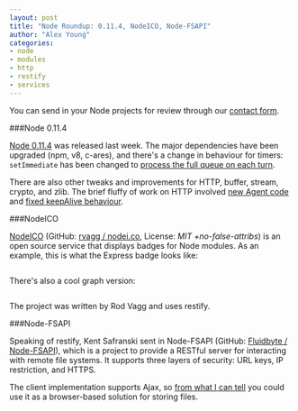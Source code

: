 ```yaml
---
layout: post
title: "Node Roundup: 0.11.4, NodeICO, Node-FSAPI"
author: "Alex Young"
categories: 
- node
- modules
- http
- restify
- services
---
```


<div class="intro">
You can send in your Node projects for review through our <a href="/contact.html">contact form</a>.
</div>

###Node 0.11.4

[Node 0.11.4](http://blog.nodejs.org/2013/07/12/node-v0-11-4-unstable/) was released last week.  The major dependencies have been upgraded (npm, v8, c-ares), and there's a change in behaviour for timers: `setImmediate` has been changed to [process the full queue on each turn](https://github.com/joyent/node/issues/5798).

There are also other tweaks and improvements for HTTP, buffer, stream, crypto, and zlib.  The brief fluffy of work on HTTP involved [new Agent code](https://github.com/joyent/node/commit/40e92650bb97b736b8e29c5de35c1c29ebd625ef) and [fixed keepAlive behaviour](https://github.com/joyent/node/commit/9fc9b87472806147b83c24d85b303c4f75d3021c).

###NodeICO

[NodeICO](https://nodei.co/) (GitHub: [rvagg / nodei.co](https://github.com/rvagg/nodei.co), License: _MIT +no-false-attribs_) is an open source service that displays badges for Node modules.  As an example, this is what the Express badge looks like:

<img src="https://nodei.co/npm/express.png" alt="" style="border: none" />

There's also a cool graph version:

<img src="https://nodei.co/npm-dl/express.png?months=9" alt="" style="border: none" />

The project was written by Rod Vagg and uses restify.

###Node-FSAPI

Speaking of restify, Kent Safranski sent in Node-FSAPI (GitHub: [Fluidbyte / Node-FSAPI](https://github.com/Fluidbyte/Node-FSAPI)), which is a project to provide a RESTful server for interacting with remote file systems.  It supports three layers of security: URL keys, IP restriction, and HTTPS.

The client implementation supports Ajax, so [from what I can tell](https://github.com/Fluidbyte/Node-FSAPI/blob/master/client.js#L178) you could use it as a browser-based solution for storing files.
